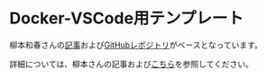 # Docker-VSCode用テンプレート

柳本和春さんの[記事](https://zenn.dev/nicetak/articles/vscode-docker-2023)および[GitHubレポジトリ](https://github.com/kazuyanagimoto/dockerR)がベースとなっています。

詳細については、柳本さんの記事および[こちら](https://yo5uke.github.io/tips.html)を参照してください。
